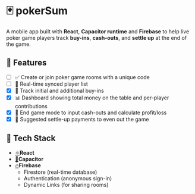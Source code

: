 # 🃏 pokerSum

A mobile app built with **React**, **Capacitor runtime** and **Firebase** to help live poker game players track **buy-ins**, **cash-outs**, and **settle up** at the end of the game.

## 📱 Features

- [ ] ✅ Create or join poker game rooms with a unique code
- [ ] 👥 Real-time synced player list
- [X] 💸 Track initial and additional buy-ins
- [X] 📊 Dashboard showing total money on the table and per-player contributions
- [X] 🧮 End game mode to input cash-outs and calculate profit/loss
- [X] 🔁 Suggested settle-up payments to even out the game

## 🔧 Tech Stack

- [⚛️](https://react.dev/)**React**
- [🔌](https://capacitorjs.com/)**Capacitor**
- [🔥](https://firebase.google.com/)**Firebase**
  - Firestore (real-time database)
  - Authentication (anonymous sign-in)
  - Dynamic Links (for sharing rooms)